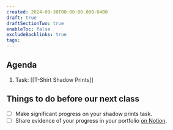```yaml
---
created: 2024-09-30T00:00:00.000-0400
draft: true
draftSectionTwo: true
enableToc: false
excludeBacklinks: true
tags:
---
```

## Agenda
1. Task: [[T-Shirt Shadow Prints]]
## Things to do before our next class
- [ ] Make significant progress on your shadow prints task.
- [ ] Share evidence of your progress in your portfolio [on Notion](https://notion.so).